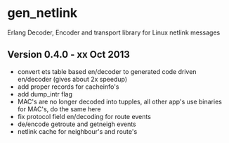 gen_netlink
===========

Erlang Decoder, Encoder and transport library for Linux netlink messages

Version 0.4.0 - xx Oct 2013
---------------------------

* convert ets table based en/decoder to generated code driven en/decoder
  (gives about 2x speedup)
* add proper records for cacheinfo's
* add dump_intr flag
* MAC's are no longer decoded into tupples, all other app's use binaries
  for MAC's, do the same here
* fix protocol field en/decoding for route events
* de/encode getroute and getneigh events
* netlink cache for neighbour's and route's

